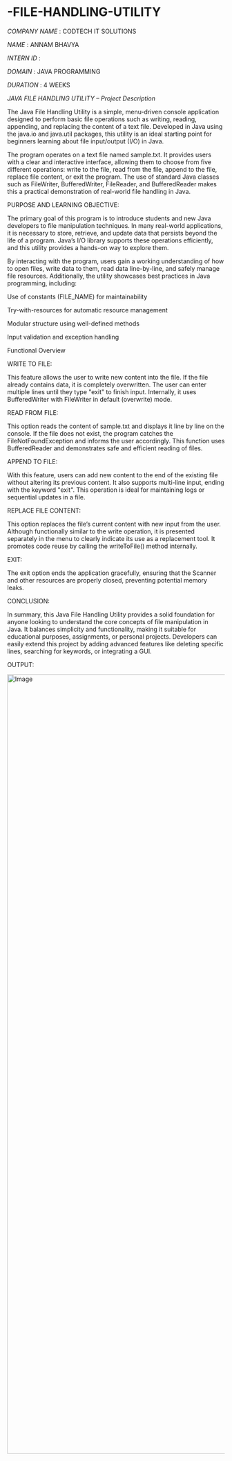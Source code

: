 # -FILE-HANDLING-UTILITY

*COMPANY NAME* : CODTECH IT SOLUTIONS

*NAME* : ANNAM BHAVYA

*INTERN ID* : 

*DOMAIN* : JAVA PROGRAMMING

*DURATION* : 4 WEEKS

*JAVA FILE HANDLING UTILITY – Project Description*

The Java File Handling Utility is a simple, menu-driven console application designed to perform basic file operations such as writing, reading, appending, and replacing the content of a text file. Developed in Java using the java.io and java.util packages, this utility is an ideal starting point for beginners learning about file input/output (I/O) in Java.

The program operates on a text file named sample.txt. It provides users with a clear and interactive interface, allowing them to choose from five different operations: write to the file, read from the file, append to the file, replace file content, or exit the program. The use of standard Java classes such as FileWriter, BufferedWriter, FileReader, and BufferedReader makes this a practical demonstration of real-world file handling in Java.

 PURPOSE AND LEARNING OBJECTIVE:

The primary goal of this program is to introduce students and new Java developers to file manipulation techniques. In many real-world applications, it is necessary to store, retrieve, and update data that persists beyond the life of a program. Java’s I/O library supports these operations efficiently, and this utility provides a hands-on way to explore them.

By interacting with the program, users gain a working understanding of how to open files, write data to them, read data line-by-line, and safely manage file resources. Additionally, the utility showcases best practices in Java programming, including:

Use of constants (FILE_NAME) for maintainability

Try-with-resources for automatic resource management

Modular structure using well-defined methods

Input validation and exception handling

 Functional Overview

WRITE TO FILE:

This feature allows the user to write new content into the file. If the file already contains data, it is completely overwritten. The user can enter multiple lines until they type "exit" to finish input. Internally, it uses BufferedWriter with FileWriter in default (overwrite) mode.

READ FROM FILE:

This option reads the content of sample.txt and displays it line by line on the console. If the file does not exist, the program catches the FileNotFoundException and informs the user accordingly. This function uses BufferedReader and demonstrates safe and efficient reading of files.

APPEND TO FILE:

With this feature, users can add new content to the end of the existing file without altering its previous content. It also supports multi-line input, ending with the keyword "exit". This operation is ideal for maintaining logs or sequential updates in a file.

REPLACE FILE CONTENT:

This option replaces the file’s current content with new input from the user. Although functionally similar to the write operation, it is presented separately in the menu to clearly indicate its use as a replacement tool. It promotes code reuse by calling the writeToFile() method internally.

EXIT:

The exit option ends the application gracefully, ensuring that the Scanner and other resources are properly closed, preventing potential memory leaks.

CONCLUSION:

In summary, this Java File Handling Utility provides a solid foundation for anyone looking to understand the core concepts of file manipulation in Java. It balances simplicity and functionality, making it suitable for educational purposes, assignments, or personal projects. Developers can easily extend this project by adding advanced features like deleting specific lines, searching for keywords, or integrating a GUI.

OUTPUT:

<img width="1100" height="1800" alt="Image" src="https://github.com/user-attachments/assets/535fe893-35b1-4d5f-8d1d-92df56b7150c" />
